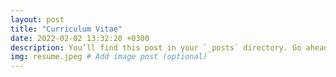 ```yaml
---
layout: post
title: "Curriculum Vitae"
date: 2022-02-02 13:32:20 +0300
description: You’ll find this post in your `_posts` directory. Go ahead and edit it and re-build the site to see your changes. # Add post description (optional)
img: resume.jpeg # Add image post (optional)
---
```


<object data="https://github.com/Zahidul-Hasan/zahidul-hasan.github.io/tree/master/assets/pdfs/CV.pdf" width="1000" height="1000" type='application/pdf'></object>
